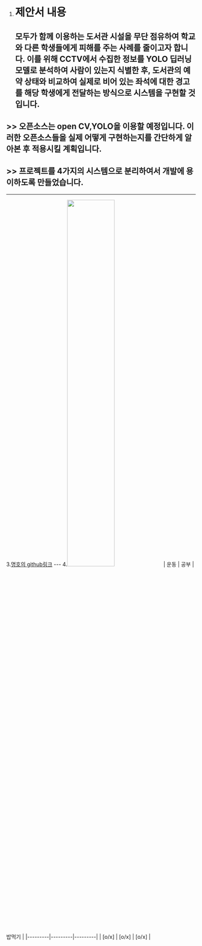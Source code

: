 1. # 제안서 내용 
   ## 모두가 함께 이용하는 도서관 시설을 무단 점유하여 학교와 다른 학생들에게 피해를 주는 사례를 줄이고자 합니다. 이를 위해 CCTV에서 수집한 정보를 YOLO 딥러닝 모델로 분석하여 사람이 있는지 식별한 후, 도서관의 예약 상태와 비교하여 실제로 비어 있는 좌석에 대한 경고를 해당 학생에게 전달하는 방식으로 시스템을 구현할 것입니다.
## >> 오픈소스는 open CV,YOLO을 이용할 예정입니다. 이러한 오픈소스들을 실제 어떻게 구현하는지를 간단하게 알아본 후 적용시킬 계획입니다.
## >> 프로젝트를 4가지의 시스템으로 분리하여서 개발에 용이하도록 만들었습니다. 
*** 
3.[명호의 github링크](https://github.com/putateast/open-source-lab) ---
4.<img src = "https://th.bing.com/th/id/OIP.UhX4I0tGos7HNj8hd9UTRAHaDW?rs=1&pid=ImgDetMain" width = "50%" height = "50%" >
| 운동    | 공부    | 밥먹기  |
|---------|---------|---------|
| [o/x]   | [o/x]   | [o/x]   |

  

